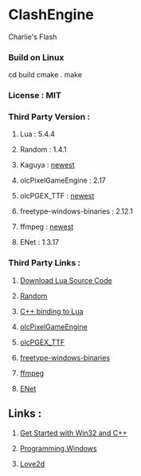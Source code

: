 # ClashEngine

Charlie's Flash

### Build on Linux

cd build
cmake .
make

### License : MIT

### Third Party Version : 

1. Lua : 5.4.4

1. Random : 1.4.1

1. Kaguya : [newest](https://github.com/satoren/kaguya)

1. olcPixelGameEngine : 2.17

1. olcPGEX_TTF : [newest](https://github.com/gorbit99/olcPGEX_TTF)

1. freetype-windows-binaries : 2.12.1

1. ffmpeg : [newest](https://github.com/BtbN/FFmpeg-Builds)

1. ENet : 1.3.17

### Third Party Links :

1. [Download Lua Source Code](https://www.lua.org/versions.html#5.4)

1. [Random](https://github.com/effolkronium/random)

1. [C++ binding to Lua](https://github.com/satoren/kaguya)

1. [olcPixelGameEngine](https://github.com/OneLoneCoder/olcPixelGameEngine)

1. [olcPGEX_TTF](https://github.com/gorbit99/olcPGEX_TTF)

1. [freetype-windows-binaries](https://github.com/ubawurinna/freetype-windows-binaries)

1. [ffmpeg](https://github.com/BtbN/FFmpeg-Builds/releases/tag/latest)

1. [ENet](http://enet.bespin.org/index.html)

## Links : 

1. [Get Started with Win32 and C++](https://docs.microsoft.com/en-us/windows/win32/learnwin32/learn-to-program-for-windows)

1. [Programming.Windows](https://documentation.help/Programming.Windows-zh/Index.htm)

1. [Love2d](https://love2d.org/)
